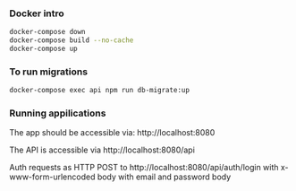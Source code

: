 ### Docker intro

```bash
docker-compose down
docker-compose build --no-cache
docker-compose up
```

### To run migrations

```bash
docker-compose exec api npm run db-migrate:up
```


### Running appilications

The app should be accessible via: http://localhost:8080

The API is accessible via http://localhost:8080/api

Auth requests as HTTP POST to http://localhost:8080/api/auth/login with x-www-form-urlencoded body with email and password body